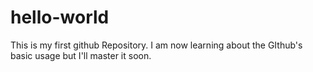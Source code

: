 # hello-world
This is my first github Repository.
I am now learning about the GIthub's basic usage but I'll master it soon.
